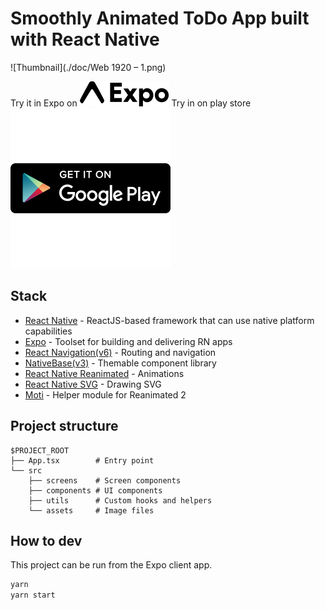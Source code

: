 # Smoothly Animated ToDo App built with React Native

![Thumbnail](./doc/Web 1920 – 1.png)

Try it in Expo  on [![Expo Go](./doc/expo-logo.svg)](https://expo.dev/@brahim360/animated-todo)
Try in on  play store [![Expo Go](./doc/google-play-badge.png)](https://play.google.com/store/apps/details?id=com.mahioussi.todo)

<!-- The animated checkbox component has been published as [an NPM module `react-native-checkbox-reanimated`](https://github.com/craftzdog/react-native-checkbox-reanimated).

![demo](./doc/checkbox.gif) -->

## Stack

- [React Native](https://reactnative.dev/) - ReactJS-based framework that can use native platform capabilities
- [Expo](https://expo.dev/) - Toolset for building and delivering RN apps
- [React Navigation(v6)](https://reactnavigation.org/) - Routing and navigation
- [NativeBase(v3)](https://nativebase.io/) - Themable component library
- [React Native Reanimated](https://docs.swmansion.com/react-native-reanimated/) - Animations
- [React Native SVG](https://github.com/react-native-svg/react-native-svg) - Drawing SVG
- [Moti](https://moti.fyi/) - Helper module for Reanimated 2 

## Project structure

```
$PROJECT_ROOT
├── App.tsx        # Entry point
└── src
    ├── screens    # Screen components
    ├── components # UI components
    ├── utils      # Custom hooks and helpers
    └── assets     # Image files
```

## How to dev

This project can be run from the Expo client app.

```sh
yarn
yarn start
```

